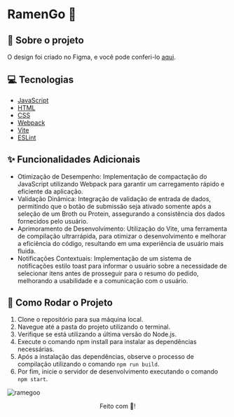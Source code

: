 # RamenGo 🍜

## :book: Sobre o projeto

O design foi criado no Figma, e você pode conferi-lo [aqui](https://www.figma.com/design/uDdX536s8ylGc6TVSstATk/RamenGo-[2022]?node-id=0-1&t=2P7roo4nHJCxxc67-0).

## :computer: Tecnologias

- [JavaScript](https://www.javascript.com/)
- [HTML](https://developer.mozilla.org/en-US/docs/Web/HTML)
- [CSS](https://developer.mozilla.org/en-US/docs/Web/CSS)
- [Webpack](https://webpack.js.org/)
- [Vite](https://vitejs.dev/)
- [ESLint](https://eslint.org/)

## :sparkles: Funcionalidades Adicionais

- Otimização de Desempenho: Implementação de compactação do JavaScript utilizando Webpack para garantir um carregamento rápido e eficiente da aplicação.
- Validação Dinâmica: Integração de validação de entrada de dados, permitindo que o botão de submissão seja ativado somente após a seleção de um Broth ou Protein, assegurando a consistência dos dados fornecidos pelo usuário.
- Aprimoramento de Desenvolvimento: Utilização do Vite, uma ferramenta de compilação ultrarrápida, para otimizar o desenvolvimento e melhorar a eficiência do código, resultando em uma experiência de usuário mais fluida.
- Notificações Contextuais: Implementação de um sistema de notificações estilo toast para informar o usuário sobre a necessidade de selecionar itens antes de prosseguir para o resumo do pedido, melhorando a usabilidade e a comunicação com o usuário.

## :rocket: Como Rodar o Projeto

1. Clone o repositório para sua máquina local.
2. Navegue até a pasta do projeto utilizando o terminal.
3. Verifique se está utilizando a última versão do Node.js.
4. Execute o comando npm install para instalar as dependências necessárias.
5. Após a instalação das dependências, observe o processo de compilação utilizando o comando `npm run build`.
6. Por fim, inicie o servidor de desenvolvimento executando o comando `npm start`.

![ramegoo](https://github.com/user-attachments/assets/995a8a67-96ac-4c08-b4e8-aa703bbb58bc)

<div align="center">Feito com 💜!</div>
